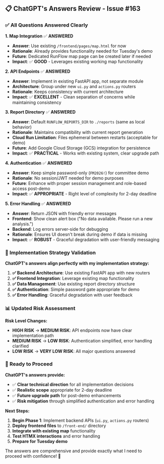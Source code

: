 ## 📋 **ChatGPT's Answers Review - Issue #163**

### **✅ All Questions Answered Clearly**

**1. Map Integration** ✅ **ANSWERED**
- **Answer**: Use existing `/frontend/pages/map.html` for now
- **Rationale**: Already provides functionality needed for Tuesday's demo
- **Future**: Dedicated RunFlow map page can be created later if needed
- **Impact**: ✅ **GOOD** - Leverages existing working map functionality

**2. API Endpoints** ✅ **ANSWERED**  
- **Answer**: Implement in existing FastAPI app, not separate module
- **Architecture**: Group under new `ui.py` and `actions.py` routers
- **Rationale**: Keeps consistency with current architecture
- **Impact**: ✅ **EXCELLENT** - Clean separation of concerns while maintaining consistency

**3. Report Directory** ✅ **ANSWERED**
- **Answer**: Default `RUNFLOW_REPORTS_DIR` to `./reports` (same as local behavior)
- **Rationale**: Maintains compatibility with current report generation
- **Cloud Run Limitation**: Files ephemeral between restarts (acceptable for demo)
- **Future**: Add Google Cloud Storage (GCS) integration for persistence
- **Impact**: ✅ **PRACTICAL** - Works with existing system, clear upgrade path

**4. Authentication** ✅ **ANSWERED**
- **Answer**: Keep simple password-only (`FM2026!`) for committee demo
- **Rationale**: No session/JWT needed for demo purposes
- **Future**: Enhance with proper session management and role-based access post-demo
- **Impact**: ✅ **APPROPRIATE** - Right level of complexity for 2-day deadline

**5. Error Handling** ✅ **ANSWERED**
- **Answer**: Return JSON with friendly error messages
- **Frontend**: Show clean alert box ("No data available. Please run a new analysis.")
- **Backend**: Log errors server-side for debugging
- **Rationale**: Ensures UI doesn't break during demo if data is missing
- **Impact**: ✅ **ROBUST** - Graceful degradation with user-friendly messaging

### **🎯 Implementation Strategy Validation**

**ChatGPT's answers align perfectly with my implementation strategy:**

1. **✅ Backend Architecture**: Use existing FastAPI app with new routers
2. **✅ Frontend Integration**: Leverage existing map functionality  
3. **✅ Data Management**: Use existing report directory structure
4. **✅ Authentication**: Simple password gate appropriate for demo
5. **✅ Error Handling**: Graceful degradation with user feedback

### **📊 Updated Risk Assessment**

**Risk Level Changes:**
- **HIGH RISK** → **MEDIUM RISK**: API endpoints now have clear implementation path
- **MEDIUM RISK** → **LOW RISK**: Authentication simplified, error handling clarified
- **LOW RISK** → **VERY LOW RISK**: All major questions answered

### **🚀 Ready to Proceed**

**ChatGPT's answers provide:**
- ✅ **Clear technical direction** for all implementation decisions
- ✅ **Realistic scope** appropriate for 2-day deadline  
- ✅ **Future upgrade path** for post-demo enhancements
- ✅ **Risk mitigation** through simplified authentication and error handling

**Next Steps:**
1. **Begin Phase 1**: Implement backend APIs (`ui.py`, `actions.py` routers)
2. **Deploy frontend files** to `/front-end/` directory
3. **Integrate with existing map** functionality
4. **Test HTMX interactions** and error handling
5. **Prepare for Tuesday demo**

The answers are comprehensive and provide exactly what I need to proceed with confidence! 🚀
